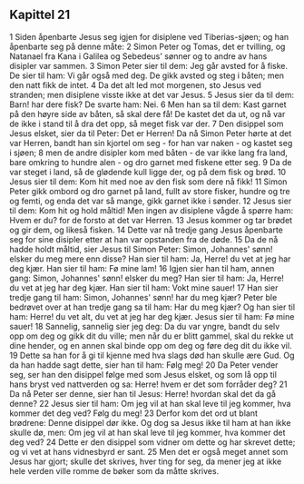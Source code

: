 ## Kapittel 21

1 Siden åpenbarte Jesus seg igjen for disiplene ved Tiberias-sjøen; og han åpenbarte seg på denne måte:
2 Simon Peter og Tomas, det er tvilling, og Natanael fra Kana i Galilea og Sebedeus' sønner og to andre av hans disipler var sammen.
3 Simon Peter sier til dem: Jeg går avsted for å fiske. De sier til ham: Vi går også med deg. De gikk avsted og steg i båten; men den natt fikk de intet.
4 Da det alt led mot morgenen, sto Jesus ved stranden; men disiplene visste ikke at det var Jesus.
5 Jesus sier da til dem: Barn! har dere fisk? De svarte ham: Nei.
6 Men han sa til dem: Kast garnet på den høyre side av båten, så skal dere få! De kastet det da ut, og nå var de ikke i stand til å dra det opp, så meget fisk var der.
7 Den disippel som Jesus elsket, sier da til Peter: Det er Herren! Da nå Simon Peter hørte at det var Herren, bandt han sin kjortel om seg - for han var naken - og kastet seg i sjøen;
8 men de andre disipler kom med båten - de var ikke lang fra land, bare omkring to hundre alen - og dro garnet med fiskene etter seg.
9 Da de var steget i land, så de glødende kull ligge der, og på dem fisk og brød.
10 Jesus sier til dem: Kom hit med noe av den fisk som dere nå fikk!
11 Simon Peter gikk ombord og dro garnet på land, fullt av store fisker, hundre og tre og femti, og enda det var så mange, gikk garnet ikke i sønder.
12 Jesus sier til dem: Kom hit og hold måltid! Men ingen av disiplene vågde å spørre ham: Hvem er du? for de forsto at det var Herren.
13 Jesus kommer og tar brødet og gir dem, og likeså fisken.
14 Dette var nå tredje gang Jesus åpenbarte seg for sine disipler etter at han var opstanden fra de døde.
15 Da de nå hadde holdt måltid, sier Jesus til Simon Peter: Simon, Johannes' sønn! elsker du meg mere enn disse? Han sier til ham: Ja, Herre! du vet at jeg har deg kjær. Han sier til ham: Fø mine lam!
16 Igjen sier han til ham, annen gang: Simon, Johannes' sønn! elsker du meg? Han sier til ham: Ja, Herre! du vet at jeg har deg kjær. Han sier til ham: Vokt mine sauer!
17 Han sier tredje gang til ham: Simon, Johannes' sønn! har du meg kjær? Peter ble bedrøvet over at han tredje gang sa til ham: Har du meg kjær? Og han sier til ham: Herre! du vet alt, du vet at jeg har deg kjær. Jesus sier til ham: Fø mine sauer!
18 Sannelig, sannelig sier jeg deg: Da du var yngre, bandt du selv opp om deg og gikk dit du ville; men når du er blitt gammel, skal du rekke ut dine hender, og en annen skal binde opp om deg og føre deg dit du ikke vil.
19 Dette sa han for å gi til kjenne med hva slags død han skulle ære Gud. Og da han hadde sagt dette, sier han til ham: Følg meg!
20 Da Peter vender seg, ser han den disippel følge med som Jesus elsket, og som lå opp til hans bryst ved nattverden og sa: Herre! hvem er det som forråder deg?
21 Da nå Peter ser denne, sier han til Jesus: Herre! hvordan skal det da gå denne?
22 Jesus sier til ham: Om jeg vil at han skal leve til jeg kommer, hva kommer det deg ved? Følg du meg!
23 Derfor kom det ord ut blant brødrene: Denne disippel dør ikke. Og dog sa Jesus ikke til ham at han ikke skulle dø, men: Om jeg vil at han skal leve til jeg kommer, hva kommer det deg ved?
24 Dette er den disippel som vidner om dette og har skrevet dette; og vi vet at hans vidnesbyrd er sant.
25 Men det er også meget annet som Jesus har gjort; skulle det skrives, hver ting for seg, da mener jeg at ikke hele verden ville romme de bøker som da måtte skrives.
